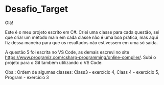 # Desafio_Target

Olá!

Este é o meu projeto escrito em C#. Criei uma classe para cada questão, sei que criar um método main em cada classe não é uma boa prática, mas aqui fiz dessa maneira para que os resultados não estivessem em uma só saída. 

A questão 5 foi escrita no VS Code, as demais escrevi no site https://www.programiz.com/csharp-programming/online-compiler/. Subi o projeto para o Git também utilizando o VS Code.

Obs.: Ordem de algumas classes: Class3 - exercício 4, Class 4 - exercício 5, Program - exercício 3
